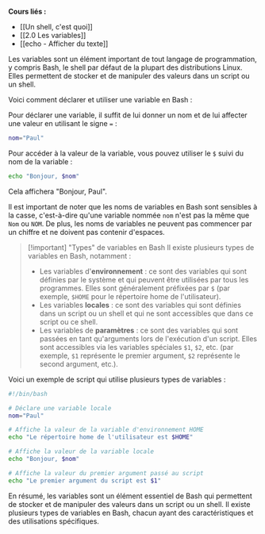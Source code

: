 **Cours liés :**
- [[Un shell, c'est quoi]]
- [[2.0 Les variables]]
- [[echo - Afficher du texte]]

Les variables sont un élément important de tout langage de programmation, y compris Bash, le shell par défaut de la plupart des distributions Linux. Elles permettent de stocker et de manipuler des valeurs dans un script ou un shell.

Voici comment déclarer et utiliser une variable en Bash :

Pour déclarer une variable, il suffit de lui donner un nom et de lui affecter une valeur en utilisant le signe `=` :

```bash
nom="Paul"
```

Pour accéder à la valeur de la variable, vous pouvez utiliser le `$` suivi du nom de la variable :

```bash
echo "Bonjour, $nom"
```

Cela affichera "Bonjour, Paul".

Il est important de noter que les noms de variables en Bash sont sensibles à la casse, c'est-à-dire qu'une variable nommée `nom` n'est pas la même que `Nom` ou `NOM`. De plus, les noms de variables ne peuvent pas commencer par un chiffre et ne doivent pas contenir d'espaces.

> [!important] "Types" de variables en Bash
> Il existe plusieurs types de variables en Bash, notamment :
> -   Les variables d'**environnement** : ce sont des variables qui sont définies par le système et qui peuvent être utilisées par tous les programmes. Elles sont généralement préfixées par `$` (par exemple, `$HOME` pour le répertoire home de l'utilisateur).
> -   Les variables **locales** : ce sont des variables qui sont définies dans un script ou un shell et qui ne sont accessibles que dans ce script ou ce shell.
> -   Les variables de **paramètres** : ce sont des variables qui sont passées en tant qu'arguments lors de l'exécution d'un script. Elles sont accessibles via les variables spéciales `$1`, `$2`, etc. (par exemple, `$1` représente le premier argument, `$2` représente le second argument, etc.).


Voici un exemple de script qui utilise plusieurs types de variables :

```bash
#!/bin/bash

# Déclare une variable locale
nom="Paul"

# Affiche la valeur de la variable d'environnement HOME
echo "Le répertoire home de l'utilisateur est $HOME"

# Affiche la valeur de la variable locale
echo "Bonjour, $nom"

# Affiche la valeur du premier argument passé au script
echo "Le premier argument du script est $1"
```

En résumé, les variables sont un élément essentiel de Bash qui permettent de stocker et de manipuler des valeurs dans un script ou un shell. Il existe plusieurs types de variables en Bash, chacun ayant des caractéristiques et des utilisations spécifiques.